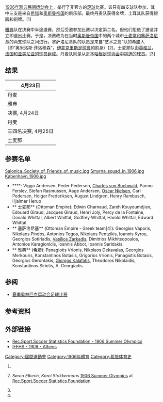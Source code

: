 [1906年雅典届间运动会上](https://zh.wikipedia.org/wiki/届间运动会 "wikilink")，举行了非官方的[足球](../Page/足球.md "wikilink")比赛。该只有四支球队参加，其中三支是来自[希腊](../Page/希腊.md "wikilink")和[奥斯曼帝国](../Page/奥斯曼帝国.md "wikilink")的俱乐部。最终丹麦队获得金牌，土耳其队获得银牌和铜牌。\[1\]

[雅典](../Page/雅典.md "wikilink")队在决赛中半途退赛，然后受邀参加比赛以决定第二名。但他们拒绝了邀请并立即退出比赛。于是，决赛改为在当时[奥斯曼帝国](../Page/奥斯曼帝国.md "wikilink")中的两个城市[士麦拿和](https://zh.wikipedia.org/wiki/士麦拿 "wikilink")[塞萨洛尼基](../Page/塞萨洛尼基.md "wikilink")的两支球队之间进行。塞萨洛尼基队的队员是来自“艺术之友”队的希腊人（即“奥米洛斯·菲洛穆森”，[伊拿克里斯足球會](../Page/伊拿克里斯足球會.md "wikilink")的前身）\[2\]。士麦那队由[英格兰](../Page/英格兰.md "wikilink")，[法国和](https://zh.wikipedia.org/wiki/法国 "wikilink")[亚美尼亚的球员组成](https://zh.wikipedia.org/wiki/亚美尼亚 "wikilink")。丹麦队则是从[哥本哈根足球协会中挑选的球员](https://zh.wikipedia.org/wiki/哥本哈根足球协会 "wikilink")。\[3\]

## 结果

| 4月23日        |
| ------------ |
| 丹麦           |
| 雅典           |
| 决赛, 4月24日    |
| 丹麦           |
| 三四名决赛, 4月25日 |
| 士麦那          |

## 参赛名单

[Salonica_Society_of_Friends_of_music.jpg](https://zh.wikipedia.org/wiki/File:Salonica_Society_of_Friends_of_music.jpg "fig:Salonica_Society_of_Friends_of_music.jpg") [Smyrna_squad_in_1906.jpg](https://zh.wikipedia.org/wiki/File:Smyrna_squad_in_1906.jpg "fig:Smyrna_squad_in_1906.jpg") [København_1906.jpg](https://zh.wikipedia.org/wiki/File:København_1906.jpg "fig:København_1906.jpg")

  - ****: Viggo Andersen, Peder Pedersen, [Charles von Buchwald](https://zh.wikipedia.org/wiki/Charles_von_Buchwald "wikilink"), Parmo Ferslev, Stefan Rasmussen, Aage Andersen, [Oscar Nielsen](https://zh.wikipedia.org/wiki/Oscar_Nielsen "wikilink"), Carl Pedersen, Holger Frederiksen, August Lindgren, Henry Rambusch, Hjalmar Herup
  - ** 士麦那** (Ottoman Empire): Edwin Charnaud, Zareh Kouyoumdjian, Edouard Giraud, Jacques Giraud, Henri Joly, Percy de la Fontaine, Donald Whittal, Albert Whittal, Godfrey Whittal, Harold Whittal, Edward Whittal.
  - **  塞萨洛尼基** (Ottoman Empire - Greek team\[4\]): Georgios Vaporis, Nikolaos Pindos, Antonios Tegos, Nikolaos Pentzikis, Ioannis Kyrou, Georgios Sotiriadis, [Vasilios Zarkadis](https://zh.wikipedia.org/wiki/Vasilios_Zarkadis "wikilink"), Dimitrios Mikhitsopoulos, Antonios Karagionidis, Ioannis Abbot, Ioannis Saridakis.
  - ** 雅典** (希腊): Panagiotis Vrionis, Nikolaos Dekavalas, Georgios Merkouris, Konstantinos Botasis, Grigorios Vrionis, Panagiotis Botasis, Georgios Gerontakis, [Giorgos Kalafatis](https://zh.wikipedia.org/wiki/Giorgos_Kalafatis "wikilink"), Theodoros Nikolaidis, Konstantinos Siriotis, A. Georgiadis.

## 参阅

  - [夏季奥林匹克运动会足球比赛](../Page/夏季奥林匹克运动会足球比赛.md "wikilink")

## 参考资料

## 外部链接

  - [Rec.Sport.Soccer Statistics Foundation - 1906 Summer Olympics](http://www.rsssf.com/tableso/ol1906f.html)
  - [IFFHS - 1906 - Athens](https://web.archive.org/web/20110509012624/http://www.iffhs.de/?28d6edaca29d815685fdcdc3bfcdc0aec010)

[Category:屆間運動會](https://zh.wikipedia.org/wiki/Category:屆間運動會 "wikilink") [Category:1906年體育](https://zh.wikipedia.org/wiki/Category:1906年體育 "wikilink") [Category:希腊体育史](https://zh.wikipedia.org/wiki/Category:希腊体育史 "wikilink")

1.

2.  *Søren Elbech, Karel Stokkermans* [1906 Summer Olympics](http://www.rsssf.com/tableso/ol1906f.html) at [Rec.Sport.Soccer Statistics Foundation](http://www.rsssf.com/)

3.
4.